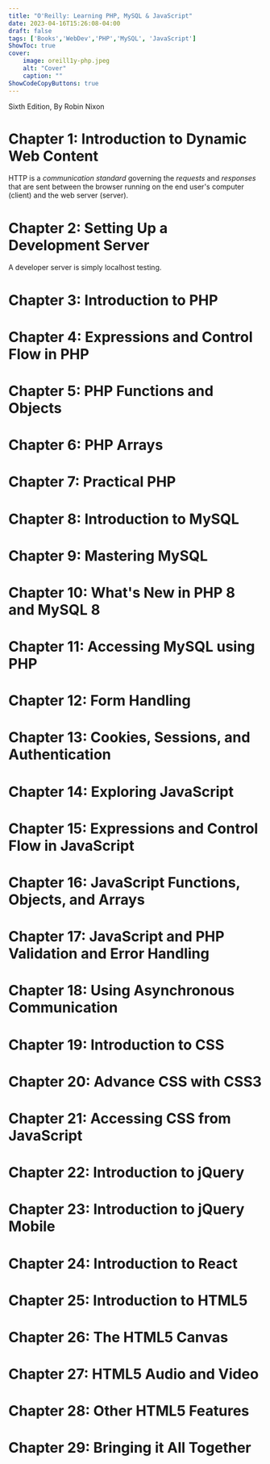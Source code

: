 ```yaml
---
title: "O'Reilly: Learning PHP, MySQL & JavaScript"
date: 2023-04-16T15:26:08-04:00
draft: false
tags: ['Books','WebDev','PHP','MySQL', 'JavaScript']
ShowToc: true
cover:
    image: oreill1y-php.jpeg
    alt: "Cover"
    caption: ""
ShowCodeCopyButtons: true
---
```


Sixth Edition, By Robin Nixon

# Chapter 1:  Introduction to Dynamic Web Content

HTTP is a *communication standard* governing the *requests* and *responses* that are sent between the browser running on the end user's computer (client) and the web server (server). 

# Chapter 2: Setting Up a Development Server

A developer server is simply localhost testing.

# Chapter 3: Introduction to PHP

# Chapter 4: Expressions and Control Flow in PHP

# Chapter 5: PHP Functions and Objects

# Chapter 6: PHP Arrays

# Chapter 7: Practical PHP

# Chapter 8: Introduction to MySQL

# Chapter 9: Mastering MySQL

# Chapter 10: What's New in PHP 8 and MySQL 8

# Chapter 11: Accessing MySQL using PHP

# Chapter 12: Form Handling

# Chapter 13: Cookies, Sessions, and Authentication

# Chapter 14: Exploring JavaScript

# Chapter 15: Expressions and Control Flow in JavaScript

# Chapter 16: JavaScript Functions, Objects, and Arrays

# Chapter 17: JavaScript and PHP Validation and Error Handling

# Chapter 18: Using Asynchronous Communication

# Chapter 19: Introduction to CSS

# Chapter 20: Advance CSS with CSS3

# Chapter 21: Accessing CSS from JavaScript

# Chapter 22: Introduction to jQuery

# Chapter 23: Introduction to jQuery Mobile

# Chapter 24: Introduction to React

# Chapter 25: Introduction to HTML5

# Chapter 26: The HTML5 Canvas

# Chapter 27: HTML5 Audio and Video

# Chapter 28: Other HTML5 Features

# Chapter 29: Bringing it All Together

